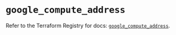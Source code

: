 # `google_compute_address`

Refer to the Terraform Registry for docs: [`google_compute_address`](https://registry.terraform.io/providers/hashicorp/google-beta/6.34.0/docs/resources/google_compute_address).
